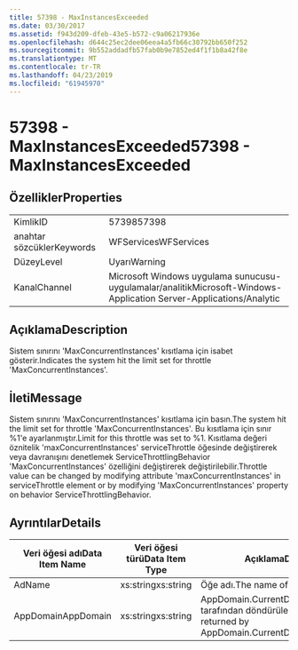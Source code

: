 ```yaml
---
title: 57398 - MaxInstancesExceeded
ms.date: 03/30/2017
ms.assetid: f943d209-dfeb-43e5-b572-c9a06217936e
ms.openlocfilehash: d644c25ec2dee06eea4a5fb66c30792bb650f252
ms.sourcegitcommit: 9b552addadfb57fab0b9e7852ed4f1f1b8a42f8e
ms.translationtype: MT
ms.contentlocale: tr-TR
ms.lasthandoff: 04/23/2019
ms.locfileid: "61945970"
---
```

# <a name="57398---maxinstancesexceeded"></a><span data-ttu-id="be8e3-102">57398 - MaxInstancesExceeded</span><span class="sxs-lookup"><span data-stu-id="be8e3-102">57398 - MaxInstancesExceeded</span></span>
## <a name="properties"></a><span data-ttu-id="be8e3-103">Özellikler</span><span class="sxs-lookup"><span data-stu-id="be8e3-103">Properties</span></span>  
  
|||  
|-|-|  
|<span data-ttu-id="be8e3-104">Kimlik</span><span class="sxs-lookup"><span data-stu-id="be8e3-104">ID</span></span>|<span data-ttu-id="be8e3-105">57398</span><span class="sxs-lookup"><span data-stu-id="be8e3-105">57398</span></span>|  
|<span data-ttu-id="be8e3-106">anahtar sözcükler</span><span class="sxs-lookup"><span data-stu-id="be8e3-106">Keywords</span></span>|<span data-ttu-id="be8e3-107">WFServices</span><span class="sxs-lookup"><span data-stu-id="be8e3-107">WFServices</span></span>|  
|<span data-ttu-id="be8e3-108">Düzey</span><span class="sxs-lookup"><span data-stu-id="be8e3-108">Level</span></span>|<span data-ttu-id="be8e3-109">Uyarı</span><span class="sxs-lookup"><span data-stu-id="be8e3-109">Warning</span></span>|  
|<span data-ttu-id="be8e3-110">Kanal</span><span class="sxs-lookup"><span data-stu-id="be8e3-110">Channel</span></span>|<span data-ttu-id="be8e3-111">Microsoft Windows uygulama sunucusu-uygulamalar/analitik</span><span class="sxs-lookup"><span data-stu-id="be8e3-111">Microsoft-Windows-Application Server-Applications/Analytic</span></span>|  
  
## <a name="description"></a><span data-ttu-id="be8e3-112">Açıklama</span><span class="sxs-lookup"><span data-stu-id="be8e3-112">Description</span></span>  
 <span data-ttu-id="be8e3-113">Sistem sınırını 'MaxConcurrentInstances' kısıtlama için isabet gösterir.</span><span class="sxs-lookup"><span data-stu-id="be8e3-113">Indicates the system hit the limit set for throttle 'MaxConcurrentInstances'.</span></span>  
  
## <a name="message"></a><span data-ttu-id="be8e3-114">İleti</span><span class="sxs-lookup"><span data-stu-id="be8e3-114">Message</span></span>  
 <span data-ttu-id="be8e3-115">Sistem sınırını 'MaxConcurrentInstances' kısıtlama için basın.</span><span class="sxs-lookup"><span data-stu-id="be8e3-115">The system hit the limit set for throttle 'MaxConcurrentInstances'.</span></span> <span data-ttu-id="be8e3-116">Bu kısıtlama için sınır %1'e ayarlanmıştır.</span><span class="sxs-lookup"><span data-stu-id="be8e3-116">Limit for this throttle was set to %1.</span></span> <span data-ttu-id="be8e3-117">Kısıtlama değeri öznitelik 'maxConcurrentInstances' serviceThrottle öğesinde değiştirerek veya davranışını denetlemek ServiceThrottlingBehavior 'MaxConcurrentInstances' özelliğini değiştirerek değiştirilebilir.</span><span class="sxs-lookup"><span data-stu-id="be8e3-117">Throttle value can be changed by modifying attribute 'maxConcurrentInstances' in serviceThrottle element or by modifying 'MaxConcurrentInstances' property on behavior ServiceThrottlingBehavior.</span></span>  
  
## <a name="details"></a><span data-ttu-id="be8e3-118">Ayrıntılar</span><span class="sxs-lookup"><span data-stu-id="be8e3-118">Details</span></span>  
  
|<span data-ttu-id="be8e3-119">Veri öğesi adı</span><span class="sxs-lookup"><span data-stu-id="be8e3-119">Data Item Name</span></span>|<span data-ttu-id="be8e3-120">Veri öğesi türü</span><span class="sxs-lookup"><span data-stu-id="be8e3-120">Data Item Type</span></span>|<span data-ttu-id="be8e3-121">Açıklama</span><span class="sxs-lookup"><span data-stu-id="be8e3-121">Description</span></span>|  
|--------------------|--------------------|-----------------|  
|<span data-ttu-id="be8e3-122">Ad</span><span class="sxs-lookup"><span data-stu-id="be8e3-122">Name</span></span>|<span data-ttu-id="be8e3-123">xs:string</span><span class="sxs-lookup"><span data-stu-id="be8e3-123">xs:string</span></span>|<span data-ttu-id="be8e3-124">Öğe adı.</span><span class="sxs-lookup"><span data-stu-id="be8e3-124">The name of the item.</span></span>|  
|<span data-ttu-id="be8e3-125">AppDomain</span><span class="sxs-lookup"><span data-stu-id="be8e3-125">AppDomain</span></span>|<span data-ttu-id="be8e3-126">xs:string</span><span class="sxs-lookup"><span data-stu-id="be8e3-126">xs:string</span></span>|<span data-ttu-id="be8e3-127">AppDomain.CurrentDomain.FriendlyName tarafından döndürülen dize.</span><span class="sxs-lookup"><span data-stu-id="be8e3-127">The string returned by AppDomain.CurrentDomain.FriendlyName.</span></span>|
